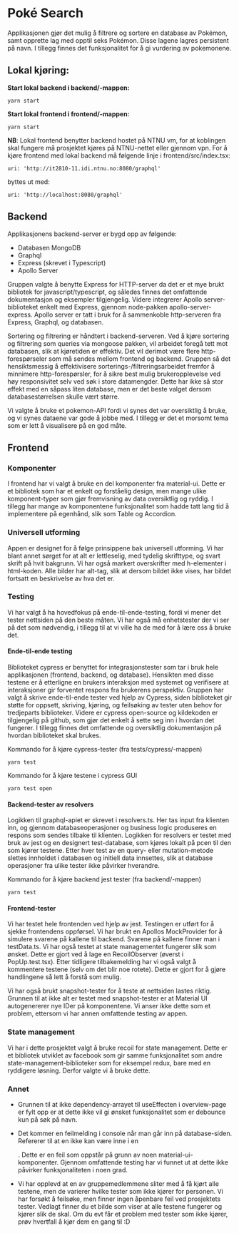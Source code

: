 # Poké Search

Applikasjonen gjør det mulig å filtrere og sortere en database av Pokémon, samt opprette lag med opptil seks Pokémon. Disse lagene lagres persistent på navn. I tillegg finnes det funksjonalitet for å gi vurdering av pokemonene. 

## Lokal kjøring:

**Start lokal backend i backend/-mappen:**

```yarn start```

**Start lokal frontend i frontend/-mappen:**

```yarn start```

**NB**: Lokal frontend benytter backend hostet på NTNU vm, for at koblingen skal fungere må prosjektet kjøres på NTNU-nettet eller gjennom vpn. For å kjøre frontend med lokal backend må følgende linje i frontend/src/index.tsx:

```uri: 'http://it2810-11.idi.ntnu.no:8080/graphql'```

byttes ut med:

```uri: 'http://localhost:8080/graphql'```


## Backend

Applikasjonens backend-server er bygd opp av følgende:

* Databasen MongoDB
* Graphql
* Express (skrevet i Typescript)
* Apollo Server

Gruppen valgte å benytte Express for HTTP-server da det er et mye brukt bibliotek for javascript/typescript, og således
finnes det omfattende dokumentasjon og eksempler tilgjengelig. Videre integrerer Apollo server-biblioteket enkelt med Express, gjennom node-pakken apollo-server-express. Apollo server er tatt i bruk for å sammenkoble http-serveren fra Express, Graphql, og databasen.

Sortering og filtrering er håndtert i backend-serveren. Ved å kjøre sortering og filtrering som queries via mongoose pakken, vil arbeidet foregå tett mot databasen, slik at kjøretiden er effektiv. Det vil derimot være flere http-forespørseler som må sendes mellom frontend og backend. Gruppen så det hensiktsmessig å effektivisere sorterings-/filtreringsarbeidet fremfor å minnimere http-forespørsler, for å sikre best mulig brukeropplevelse ved høy
responsivitet selv ved søk i store datamengder. Dette har ikke så stor effekt med en såpass liten database, men er det beste valget dersom databasestørrelsen skulle vært større.

Vi valgte å bruke et pokemon-API fordi vi synes det var oversiktlig å bruke, og vi synes dataene var gode å jobbe med. I tillegg er det et morsomt tema som er lett å visualisere på en god måte. 

## Frontend

### **Komponenter**

I frontend har vi valgt å bruke en del komponenter fra material-ui. Dette er et bibliotek som har et enkelt og forståelig design, men mange ulike komponent-typer som gjør fremvisning av data oversiktlig og ryddig. I tillegg har mange av komponentene funksjonalitet som hadde tatt lang tid å implementere på egenhånd, slik som Table og Accordion. 


### **Universell utforming**
Appen er designet for å følge prinsippene bak universell utforming. Vi har blant annet sørget for at alt er lettleselig, med tydelig skrifttype, og svart skrift på hvit bakgrunn. Vi har
også markert overskrifter med h-elementer i html-koden. Alle bilder har alt-tag, slik at dersom bildet ikke vises, har bildet fortsatt en beskrivelse av hva det er. 

### **Testing**

Vi har valgt å ha hovedfokus på ende-til-ende-testing, fordi vi mener det tester nettsiden på den beste måten. Vi har også må enhetstester der vi ser på det som nødvendig, i tillegg til at vi ville ha de med for å lære oss å bruke det. 

#### **Ende-til-ende testing**

Biblioteket cypress er benyttet for integrasjonstester som tar i bruk hele applikasjonen (frontend, backend, og database). Hensikten med disse testene er å etterligne en brukers interaksjon med systemet og verifisere at interaksjoner gir forventet respons fra brukerens perspektiv.
Gruppen har valgt å skrive ende-til-ende tester ved hjelp av Cypress, siden biblioteket gir støtte for oppsett, skriving, kjøring, og feilsøking av tester uten behov for tredjeparts biblioteker. Videre er cypress open-source og kildekoden er tilgjengelig på github, som gjør det enkelt å sette seg inn i hvordan det fungerer. I tillegg finnes det omfattende og oversiktlig dokumentasjon på hvordan biblioteket skal brukes.

Kommando for å kjøre cypress-tester (fra tests/cypress/-mappen)

```yarn test```

Kommando for å kjøre testene i cypress GUI

```yarn test open```

#### **Backend-tester av resolvers**

Logikken til graphql-apiet er skrevet i resolvers.ts. Her tas input fra klienten inn, og gjennom databaseoperasjoner og business logic produseres en respons som sendes tilbake til klienten. Logikken for resolvers er testet med bruk av jest og en designert test-database, som kjøres lokalt på pcen til den som kjører testene. Etter hver test av en query- eller mutation-metode slettes innholdet i databasen og initiell data innsettes, slik at database operasjoner fra ulike tester ikke påvirker hverandre.

Kommando for å kjøre backend jest tester (fra backend/-mappen)

```yarn test```

#### **Frontend-tester**
Vi har testet hele frontenden ved hjelp av jest. Testingen er utført for å sjekke frontendens oppførsel. Vi har brukt en Apollos MockProvider for å simulere svarene på kallene til backend. Svarene på kallene finner man i testData.ts. Vi har også testet at state managementet fungerer slik som ønsket. Dette er gjort ved å lage en RecoilObserver (øverst i PopUp.test.tsx). Etter tidligere tilbakemelding har vi også valgt å kommentere testene (selv om det blir noe rotete). Dette er gjort for å gjøre handlingene så lett å forstå som mulig. 

Vi har også brukt snapshot-tester for å teste at nettsiden lastes riktig. Grunnen til at ikke alt er testet med snapshot-tester er at Material UI autogenererer nye IDer på komponentene. Vi anser ikke dette som et problem, ettersom vi har annen omfattende testing av appen. 

### **State management**

Vi har i dette prosjektet valgt å bruke recoil for state management. Dette er et bibliotek utviklet av facebook som gir samme funksjonalitet som andre state-management-biblioteker som for eksempel redux, bare med en ryddigere løsning. Derfor valgte vi å bruke dette.

### **Annet**

- Grunnen til at ikke dependency-arrayet til useEffecten i overview-page er fylt opp er at dette ikke vil gi ønsket funksjonalitet som er debounce kun på søk på navn.
- Det kommer en feilmelding i console når man går inn på database-siden. Refererer til at en <td> ikke kan være inne i en <div>.  Dette er en feil som oppstår på grunn av noen material-ui-komponenter. Gjennom omfattende testing har vi funnet ut at dette ikke påvirker funksjonaliteten i noen grad.

- Vi har opplevd at en av gruppemedlemmene sliter med å få kjørt alle testene, men de varierer hvilke tester som ikke kjører for personen. Vi har forsøkt å feilsøke, men finner ingen åpenbare feil ved prosjektets tester. Vedlagt finner du et bilde som viser at alle testene fungerer og kjører slik de skal. Om du evt får et problem med tester som ikke kjører, prøv hvertfall å kjør dem en gang til :D



